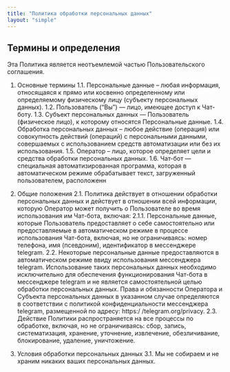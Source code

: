 ```yaml
---
title: "Политика обработки персональных данных"
layout: "simple"
---
```


## Термины и определения

Эта Политика является неотъемлемой частью Пользовательского соглашения.

1. Основные термины
   1.1. Персональные данные – любая информация, относящаяся к прямо или косвенно определенному или определяемому физическому лицу (субъекту персональных данных).
   1.2. Пользователь (“Вы”) — лицо, имеющее доступ к Чат-боту.
   1.3. Субъект персональных данных — Пользователь (физическое лицо), к которому относятся Персональные данные.
   1.4. Обработка персональных данных – любое действие (операция) или совокупность действий (операций) с персональными данными, совершаемых с использованием средств автоматизации или без их использования.
   1.5. Оператор – лицо, которое определяет цели и средства обработки персональных данных.
   1.6. Чат-бот — специальная автоматизированная программа, которая в автоматическом режиме обрабатывает текст, загруженный пользователем, расположенн


2. Общие положения
   2.1. Политика действует в отношении обработки персональных данных и действует в отношении всей информации, которую Оператор может получить о Пользователе во время использования им Чат-бота, включая:
   2.1.1. Персональные данные, которые Пользователь предоставляет о себе самостоятельно или предоставляемые в автоматическом режиме в процессе использования Чат-бота, включая, но не ограничиваясь: номер телефона, имя (псевдоним), идентификатор в мессенджере telegram.
   2.2. Некоторые персональные данные предоставляются в автоматическом режиме ввиду использования мессенджера telegram. Использование таких персональных данных необходимо исключительно для обеспечения функционирования Чат-бота в мессенджере telegram и не является самостоятельной целью обработки персональных данных. Права и обязанности Оператора и Субъекта персональных данных в указанном случае определяются в соответствии с политикой конфиденциальности мессенджера telegram, размещенной по адресу: https:/ /telegram.org/privacy.
   2.3. Действие Политики распространяется на все процессы по обработке, включая, но не ограничиваясь: сбор, запись, систематизация, хранение, уточнение, извлечение, обезличивание, блокирование, удаление, уничтожение.

3. Условия обработки персональных данных
   3.1. Мы не собираем и не храним никаких ваших персональных данных.